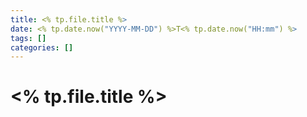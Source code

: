 ```yaml
---
title: <% tp.file.title %>
date: <% tp.date.now("YYYY-MM-DD") %>T<% tp.date.now("HH:mm") %>
tags: []
categories: []
---
```


# <% tp.file.title %>
